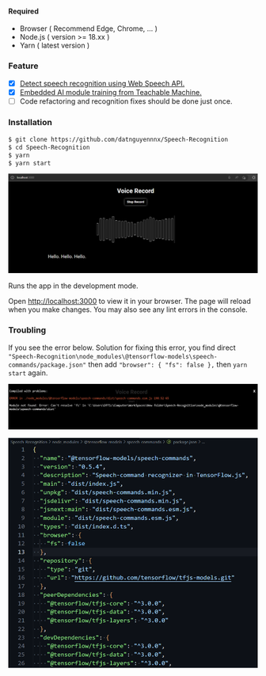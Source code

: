 #### Required
  - Browser ( Recommend Edge, Chrome, ... ) 
  - Node.js ( version >= 18.xx )
  - Yarn ( latest version )

### Feature
  - [x] [Detect speech recognition using Web Speech API.](https://developer.mozilla.org/en-US/docs/Web/API/Web_Speech_API/Using_the_Web_Speech_API)
  - [x] [Embedded AI module training from Teachable Machine.](https://drive.google.com/file/d/1Yfe1k0btyc9kRWyZbzvMbc2yg4E9IVUt/view)
  - [ ] Code refactoring and recognition fixes should be done just once. 
### Installation
```
$ git clone https://github.com/datnguyennnx/Speech-Recognition
$ cd Speech-Recognition
$ yarn 
$ yarn start
```
<p align="center"><img src="./media/UI_web.png" /></p>
Runs the app in the development mode.

Open [http://localhost:3000](http://localhost:3000) to view it in your browser.
The page will reload when you make changes.
You may also see any lint errors in the console.

### Troubling
If you see the error below. Solution for fixing this error, you find direct ``"Speech-Recognition\node_modules\@tensorflow-models\speech-commands/package.json"`` then add ```"browser": {
    "fs": false
  },``` then ```yarn start``` again.
<p align="center"><img src="./media/Error_fs.png" /></p>
<p align="center"><img src="./media/Error_Fixfs.png" /></p>

